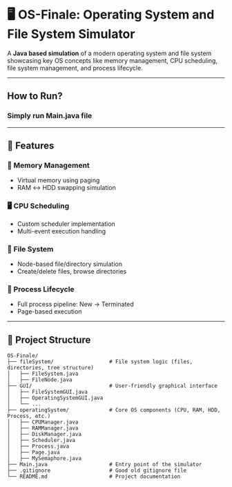 # 🖥️ OS-Finale: Operating System and File System Simulator

A **Java based simulation** of a modern operating system and file system showcasing key OS concepts like memory management, CPU scheduling, file system management, and process lifecycle.

---
## How to Run?

### Simply run Main.java file

---

## 🚀 Features

### 🧠 Memory Management
- Virtual memory using paging
- RAM ↔ HDD swapping simulation

### 🖥️ CPU Scheduling
- Custom scheduler implementation
- Multi-event execution handling

### 📁 File System
- Node-based file/directory simulation
- Create/delete files, browse directories

### 🔄 Process Lifecycle
- Full process pipeline: New → Terminated
- Page-based execution

---

## 📂 Project Structure

```
OS-Finale/
├── fileSystem/                  # File system logic (files, directories, tree structure)
│   ├── FileSystem.java
│   ├── FileNode.java
├── GUI/                         # User-friendly graphical interface
│   ├── FileSystemGUI.java
│   ├── OperatingSystemGUI.java
│   └── ...
├── operatingSystem/             # Core OS components (CPU, RAM, HDD, Process, etc.)
│   ├── CPUManager.java
│   ├── RAMManager.java
│   ├── DiskManager.java
│   ├── Scheduler.java
│   ├── Process.java
│   ├── Page.java
│   ├── MySemaphore.java
├── Main.java                    # Entry point of the simulator
├── .gitignore                   # Good old gitignore file
└── README.md                    # Project documentation

```
